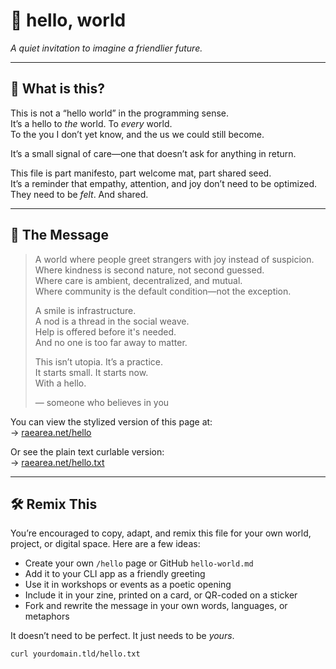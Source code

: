 # 👋 hello, world

*A quiet invitation to imagine a friendlier future.*

---

## 🌱 What is this?

This is not a “hello world” in the programming sense.  
It’s a hello to *the* world. To *every* world.  
To the you I don’t yet know, and the us we could still become.

It’s a small signal of care—one that doesn’t ask for anything in return.

This file is part manifesto, part welcome mat, part shared seed.  
It’s a reminder that empathy, attention, and joy don’t need to be optimized.  
They need to be *felt*. And shared.

---

## 💫 The Message

> A world where people greet strangers with joy instead of suspicion.  
> Where kindness is second nature, not second guessed.  
> Where care is ambient, decentralized, and mutual.  
> Where community is the default condition—not the exception.  
>  
> A smile is infrastructure.  
> A nod is a thread in the social weave.  
> Help is offered before it's needed.  
> And no one is too far away to matter.  
>  
> This isn’t utopia. It’s a practice.  
> It starts small. It starts now.  
> With a hello.  
>  
> — someone who believes in you

You can view the stylized version of this page at:  
→ [raearea.net/hello](https://raearea.net/hello)

Or see the plain text curlable version:  
→ [raearea.net/hello.txt](https://raearea.net/hello.txt)

---

## 🛠️ Remix This

You’re encouraged to copy, adapt, and remix this file for your own world, project, or digital space. Here are a few ideas:

- Create your own `/hello` page or GitHub `hello-world.md`
- Add it to your CLI app as a friendly greeting
- Use it in workshops or events as a poetic opening
- Include it in your zine, printed on a card, or QR-coded on a sticker
- Fork and rewrite the message in your own words, languages, or metaphors

It doesn’t need to be perfect. It just needs to be *yours*.

```bash
curl yourdomain.tld/hello.txt
